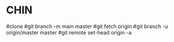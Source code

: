 # CHIN


#clone
#git branch -m main master
#git fetch origin
#git branch -u origin/master master
#git remote set-head origin -a
